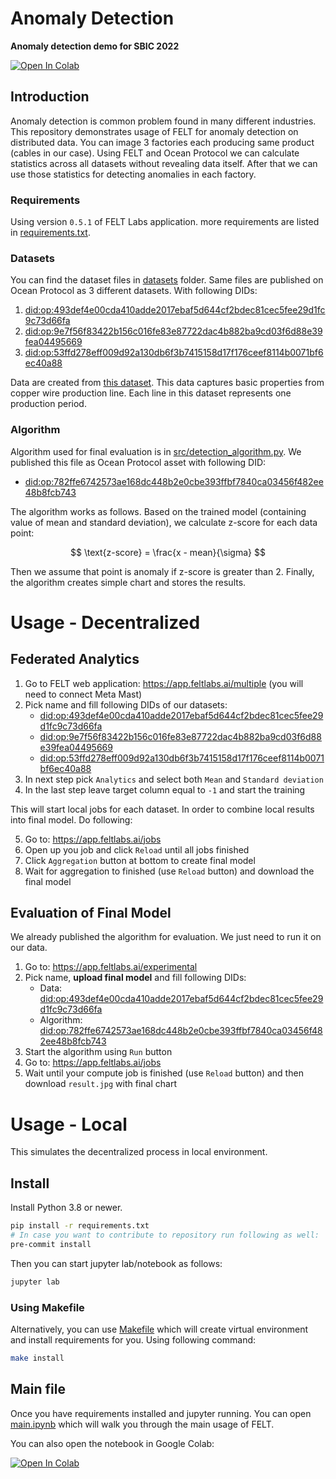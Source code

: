 # Anomaly Detection
**Anomaly detection demo for SBIC 2022**

<a target="_blank" href="https://colab.research.google.com/github/https://colab.research.google.com/github/FELT-Labs/anomaly-detection/blob/main/main.ipynb">
  <img src="https://colab.research.google.com/assets/colab-badge.svg" alt="Open In Colab"/>
</a>

## Introduction
Anomaly detection is common problem found in many different industries. This repository demonstrates usage of FELT for anomaly detection on distributed data. You can image 3 factories each producing same product (cables in our case). Using FELT and Ocean Protocol we can calculate statistics across all datasets without revealing data itself. After that we can use those statistics for detecting anomalies in each factory.

### Requirements
Using version `0.5.1` of FELT Labs application. more requirements are listed in [requirements.txt](./requirements.txt).

### Datasets
You can find the dataset files in [datasets](./datasets/) folder. Same files are published on Ocean Protocol as 3 different datasets. With following DIDs:

1. [did:op:493def4e00cda410adde2017ebaf5d644cf2bdec81cec5fee29d1fc9c73d66fa](https://market.oceanprotocol.com/asset/did:op:493def4e00cda410adde2017ebaf5d644cf2bdec81cec5fee29d1fc9c73d66fa)
2. [did:op:9e7f56f83422b156c016fe83e87722dac4b882ba9cd03f6d88e39fea04495669](https://market.oceanprotocol.com/asset/did:op:9e7f56f83422b156c016fe83e87722dac4b882ba9cd03f6d88e39fea04495669)
3. [did:op:53ffd278eff009d92a130db6f3b7415158d17f176ceef8114b0071bf6ec40a88](https://market.oceanprotocol.com/asset/did:op:53ffd278eff009d92a130db6f3b7415158d17f176ceef8114b0071bf6ec40a88)

Data are created from [this dataset](https://www.kaggle.com/datasets/osroru/copper-wire-production-line-dataset). This data captures basic properties from copper wire production line. Each line in this dataset represents one production period.

### Algorithm
Algorithm used for final evaluation is in [src/detection_algorithm.py](./src/detection_algorithm.py). We published this file as Ocean Protocol asset with following DID:

* [did:op:782ffe6742573ae168dc448b2e0cbe393ffbf7840ca03456f482ee48b8fcb743](https://market.oceanprotocol.com/asset/did:op:782ffe6742573ae168dc448b2e0cbe393ffbf7840ca03456f482ee48b8fcb743)

The algorithm works as follows. Based on the trained model (containing value of mean and standard deviation), we calculate z-score for each data point:

$$
\text{z-score} = \frac{x - mean}{\sigma}
$$

Then we assume that point is anomaly if z-score is greater than 2. Finally, the algorithm creates simple chart and stores the results.


# Usage - Decentralized
## Federated Analytics
1. Go to FELT web application: <https://app.feltlabs.ai/multiple> (you will need to connect Meta Mast)
2. Pick name and fill following DIDs of our datasets:
    * [did:op:493def4e00cda410adde2017ebaf5d644cf2bdec81cec5fee29d1fc9c73d66fa](https://market.oceanprotocol.com/asset/did:op:493def4e00cda410adde2017ebaf5d644cf2bdec81cec5fee29d1fc9c73d66fa)
    * [did:op:9e7f56f83422b156c016fe83e87722dac4b882ba9cd03f6d88e39fea04495669](https://market.oceanprotocol.com/asset/did:op:9e7f56f83422b156c016fe83e87722dac4b882ba9cd03f6d88e39fea04495669)
    * [did:op:53ffd278eff009d92a130db6f3b7415158d17f176ceef8114b0071bf6ec40a88](https://market.oceanprotocol.com/asset/did:op:53ffd278eff009d92a130db6f3b7415158d17f176ceef8114b0071bf6ec40a88)
3. In next step pick `Analytics` and select both `Mean` and `Standard deviation`
4. In the last step leave target column equal to `-1` and start the training 

This will start local jobs for each dataset. In order to combine local results into final model. Do following:

5. Go to: <https://app.feltlabs.ai/jobs>
6. Open up you job and click `Reload` until all jobs finished
7. Click `Aggregation` button at bottom to create final model
8. Wait for aggregation to finished (use `Reload` button) and download the final model

## Evaluation of Final Model
We already published the algorithm for evaluation. We just need to run it on our data.
1. Go to: <https://app.feltlabs.ai/experimental>
2. Pick name, **upload final model** and fill following DIDs:
    * Data: [did:op:493def4e00cda410adde2017ebaf5d644cf2bdec81cec5fee29d1fc9c73d66fa](https://market.oceanprotocol.com/asset/did:op:493def4e00cda410adde2017ebaf5d644cf2bdec81cec5fee29d1fc9c73d66fa)
    * Algorithm: [did:op:782ffe6742573ae168dc448b2e0cbe393ffbf7840ca03456f482ee48b8fcb743](https://market.oceanprotocol.com/asset/did:op:782ffe6742573ae168dc448b2e0cbe393ffbf7840ca03456f482ee48b8fcb743)
3. Start the algorithm using `Run` button
4. Go to: <https://app.feltlabs.ai/jobs>
5. Wait until your compute job is finished (use `Reload` button) and then download `result.jpg` with final chart


# Usage - Local
This simulates the decentralized process in local environment.

## Install
Install Python 3.8 or newer.
```bash
pip install -r requirements.txt
# In case you want to contribute to repository run following as well:
pre-commit install
```
Then you can start jupyter lab/notebook as follows:
```bash
jupyter lab
```

### Using Makefile
Alternatively, you can use [Makefile](./Makefile) which will create virtual environment and install requirements for you. Using following command:
```bash
make install
```

## Main file
Once you have requirements installed and jupyter running. You can open [main.ipynb](./main.ipynb) which will walk you through the main usage of FELT.

You can also open the notebook in Google Colab:

<a target="_blank" href="https://colab.research.google.com/github/https://colab.research.google.com/github/FELT-Labs/anomaly-detection/blob/main/main.ipynb">
  <img src="https://colab.research.google.com/assets/colab-badge.svg" alt="Open In Colab"/>
</a>

